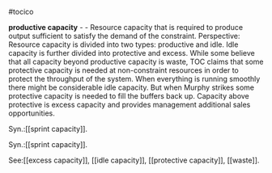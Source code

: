 #tocico

<b>productive capacity</b> - - Resource capacity that is required to produce output sufficient to satisfy the demand of the constraint. 
Perspective: Resource capacity is divided into two types: productive and idle.  Idle capacity is further divided into protective and excess. While some believe that all capacity beyond productive capacity is waste, TOC claims that some protective capacity is needed at non-constraint resources in order to protect the throughput of the system.  When everything is running smoothly there might be considerable idle capacity.  But when Murphy strikes some protective capacity is needed to fill the buffers back up.  Capacity above protective is excess capacity and provides management additional sales opportunities. 

Syn.:[[sprint capacity]].

Syn.:[[sprint capacity]].



See:[[excess capacity]], [[idle capacity]], [[protective capacity]], [[waste]].
